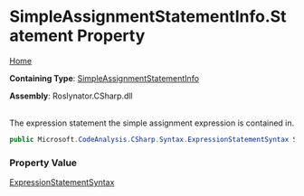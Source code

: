 # SimpleAssignmentStatementInfo\.Statement Property

[Home](../../../../../README.md)

**Containing Type**: [SimpleAssignmentStatementInfo](../README.md)

**Assembly**: Roslynator\.CSharp\.dll

\
The expression statement the simple assignment expression is contained in\.

```csharp
public Microsoft.CodeAnalysis.CSharp.Syntax.ExpressionStatementSyntax Statement { get; }
```

### Property Value

[ExpressionStatementSyntax](https://docs.microsoft.com/en-us/dotnet/api/microsoft.codeanalysis.csharp.syntax.expressionstatementsyntax)

